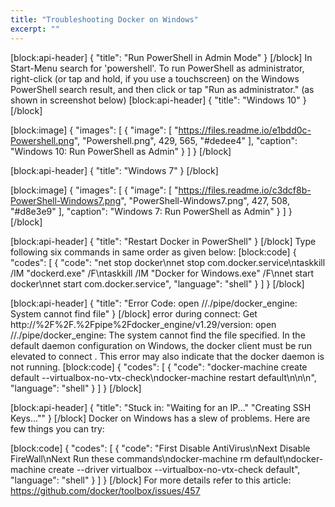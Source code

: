 ```yaml
---
title: "Troubleshooting Docker on Windows"
excerpt: ""
---
```

[block:api-header]
{
  "title": "Run PowerShell in Admin Mode"
}
[/block]
In Start-Menu search for 'powershell'. To run PowerShell as administrator, right-click (or tap and hold, if you use a touchscreen) on the Windows PowerShell search result, and then click or tap "Run as administrator." (as shown in screenshot below)
[block:api-header]
{
  "title": "Windows 10"
}
[/block]

[block:image]
{
  "images": [
    {
      "image": [
        "https://files.readme.io/e1bdd0c-Powershell.png",
        "Powershell.png",
        429,
        565,
        "#dedee4"
      ],
      "caption": "Windows 10: Run PowerShell as Admin"
    }
  ]
}
[/block]

[block:api-header]
{
  "title": "Windows 7"
}
[/block]

[block:image]
{
  "images": [
    {
      "image": [
        "https://files.readme.io/c3dcf8b-PowerShell-Windows7.png",
        "PowerShell-Windows7.png",
        427,
        508,
        "#d8e3e9"
      ],
      "caption": "Windows 7: Run PowerShell as Admin"
    }
  ]
}
[/block]

[block:api-header]
{
  "title": "Restart Docker in PowerShell"
}
[/block]
Type following six commands in same order as given below:
[block:code]
{
  "codes": [
    {
      "code": "net stop docker\nnet stop com.docker.service\ntaskkill /IM \"dockerd.exe\" /F\ntaskkill /IM \"Docker for Windows.exe\" /F\nnet start docker\nnet start com.docker.service",
      "language": "shell"
    }
  ]
}
[/block]

[block:api-header]
{
  "title": "Error Code: open //./pipe/docker_engine: System cannot find file"
}
[/block]
error during connect: Get http://%2F%2F.%2Fpipe%2Fdocker_engine/v1.29/version: open //./pipe/docker_engine: The system cannot find the file specified. In the default daemon configuration on Windows, the docker client must be run elevated to connect . This error may also indicate that the docker daemon is not running.
[block:code]
{
  "codes": [
    {
      "code": "docker-machine create default --virtualbox-no-vtx-check\ndocker-machine restart default\n\n\n",
      "language": "shell"
    }
  ]
}
[/block]

[block:api-header]
{
  "title": "Stuck in: \"Waiting for an IP...\" \"Creating SSH Keys...\""
}
[/block]
Docker on Windows has a slew of problems. Here are few things you can try:

[block:code]
{
  "codes": [
    {
      "code": "First Disable AntiVirus\nNext Disable FireWall\nNext Run these commands\ndocker-machine rm default\ndocker-machine create --driver virtualbox --virtualbox-no-vtx-check default",
      "language": "shell"
    }
  ]
}
[/block]
For more details refer to this article: https://github.com/docker/toolbox/issues/457